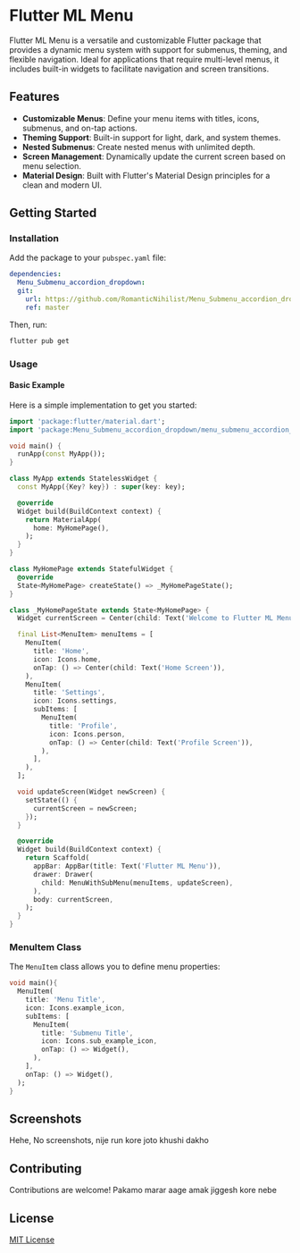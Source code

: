 # Flutter ML Menu

Flutter ML Menu is a versatile and customizable Flutter package that provides a dynamic menu system with support for submenus, theming, and flexible navigation. Ideal for applications that require multi-level menus, it includes built-in widgets to facilitate navigation and screen transitions.

## Features

- **Customizable Menus**: Define your menu items with titles, icons, submenus, and on-tap actions.
- **Theming Support**: Built-in support for light, dark, and system themes.
- **Nested Submenus**: Create nested menus with unlimited depth.
- **Screen Management**: Dynamically update the current screen based on menu selection.
- **Material Design**: Built with Flutter's Material Design principles for a clean and modern UI.

## Getting Started

### Installation
Add the package to your `pubspec.yaml` file:

```yaml
dependencies:
  Menu_Submenu_accordion_dropdown:
  git:
    url: https://github.com/RomanticNihilist/Menu_Submenu_accordion_dropdown.git
    ref: master
```

Then, run:

```sh
flutter pub get
```

### Usage

#### Basic Example
Here is a simple implementation to get you started:

```dart
import 'package:flutter/material.dart';
import 'package:Menu_Submenu_accordion_dropdown/menu_submenu_accordion_dropdown.dart';

void main() {
  runApp(const MyApp());
}

class MyApp extends StatelessWidget {
  const MyApp({Key? key}) : super(key: key);

  @override
  Widget build(BuildContext context) {
    return MaterialApp(
      home: MyHomePage(),
    );
  }
}

class MyHomePage extends StatefulWidget {
  @override
  State<MyHomePage> createState() => _MyHomePageState();
}

class _MyHomePageState extends State<MyHomePage> {
  Widget currentScreen = Center(child: Text('Welcome to Flutter ML Menu'));

  final List<MenuItem> menuItems = [
    MenuItem(
      title: 'Home',
      icon: Icons.home,
      onTap: () => Center(child: Text('Home Screen')),
    ),
    MenuItem(
      title: 'Settings',
      icon: Icons.settings,
      subItems: [
        MenuItem(
          title: 'Profile',
          icon: Icons.person,
          onTap: () => Center(child: Text('Profile Screen')),
        ),
      ],
    ),
  ];

  void updateScreen(Widget newScreen) {
    setState(() {
      currentScreen = newScreen;
    });
  }

  @override
  Widget build(BuildContext context) {
    return Scaffold(
      appBar: AppBar(title: Text('Flutter ML Menu')),
      drawer: Drawer(
        child: MenuWithSubMenu(menuItems, updateScreen),
      ),
      body: currentScreen,
    );
  }
}
```

### MenuItem Class
The `MenuItem` class allows you to define menu properties:

```dart
void main(){
  MenuItem(
    title: 'Menu Title',
    icon: Icons.example_icon,
    subItems: [
      MenuItem(
        title: 'Submenu Title',
        icon: Icons.sub_example_icon,
        onTap: () => Widget(),
      ),
    ],
    onTap: () => Widget(),
  ); 
}
```

## Screenshots
Hehe, No screenshots, nije run kore joto khushi dakho

## Contributing
Contributions are welcome! Pakamo marar aage amak jiggesh kore nebe

## License
[MIT License](LICENSE)
